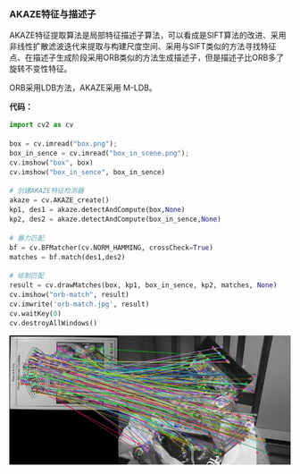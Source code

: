 ### AKAZE特征与描述子

AKAZE特征提取算法是局部特征描述子算法，可以看成是SIFT算法的改进、采用非线性扩散滤波迭代来提取与构建尺度空间、采用与SIFT类似的方法寻找特征点、在描述子生成阶段采用ORB类似的方法生成描述子，但是描述子比ORB多了旋转不变性特征。

ORB采用LDB方法，AKAZE采用 M-LDB。

**代码：**

```python
import cv2 as cv

box = cv.imread("box.png");
box_in_sence = cv.imread("box_in_scene.png");
cv.imshow("box", box)
cv.imshow("box_in_sence", box_in_sence)

# 创建AKAZE特征检测器
akaze = cv.AKAZE_create()
kp1, des1 = akaze.detectAndCompute(box,None)
kp2, des2 = akaze.detectAndCompute(box_in_sence,None)

# 暴力匹配
bf = cv.BFMatcher(cv.NORM_HAMMING, crossCheck=True)
matches = bf.match(des1,des2)

# 绘制匹配
result = cv.drawMatches(box, kp1, box_in_sence, kp2, matches, None)
cv.imshow("orb-match", result)
cv.imwrite('orb-match.jpg', result)
cv.waitKey(0)
cv.destroyAllWindows()
```

![](orb-match.jpg)
